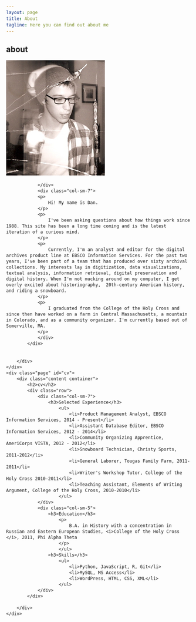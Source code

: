 ```yaml
---
layout: page
title: About
tagline: Here you can find out about me
---
```

<body>
<div class="main">
    <div class="page" id="about">
        <div class="content container-fluid">
            <h2>about</h2>
            <div class="row">
                <div class="col-sm-4">
                    <img class="img-circle" src="img/me2009.jpg" alt="danieljevans">
                </div>
                <div class="col-sm-1">
                    
                </div>
                <div class="col-sm-7">
                <p>
                    Hi! My name is Dan. 
                </p>
                <p>
                    I've been asking questions about how things work since 1988. This site has been a long time coming and is the latest iteration of a curious mind.
                </p>
                <p>
                    Currently, I'm an analyst and editor for the digital archives product line at EBSCO Information Services. For the past two years, I've been part of a team that has produced over sixty archival collections. My interests lay in digitization, data visualizations, textual analysis, information retrieval, digital preservation and digital history. When I'm not mucking around on my computer, I get overly excited about historiography,  20th-century American history, and riding a snowboard. 
                </p>
                <p>
                    I graduated from the College of the Holy Cross and since then have worked on a farm in Central Massachusetts, a mountain in Colorado, and as a community organizer. I'm currently based out of Somerville, MA.
                </p>  
                </div>
            </div>
            
                
        </div>
    </div>
    <div class="page" id="cv">
        <div class="content container">
            <h2>cv</h2>
            <div class="row">
                <div class="col-sm-7">
                    <h3>Selected Experience</h3>
                        <ul>
                            <li>Product Management Analyst, EBSCO Information Services, 2014 - Present</li>
                            <li>Assistant Database Editor, EBSCO Information Services, 2012 - 2014</li>
                            <li>Community Organizing Apprentice, AmeriCorps VISTA, 2012 - 2012</li>
                            <li>Snowboard Technician, Christy Sports, 2011-2012</li> 
                            <li>General Laborer, Tougas Family Farm, 2011-2011</li>
                            <li>Writer's Workshop Tutor, College of the Holy Cross 2010-2011</li>
                            <li>Teaching Assistant, Elements of Writing Argument, College of the Holy Cross, 2010-2010</li>      
                        </ul>
                </div>
                <div class="col-sm-5">
                    <h3>Education</h3>
                        <p>
                            B.A. in History with a concentration in Russian and Eastern European Studies, <i>College of the Holy Cross </i>, 2011, Phi Alpha Theta
                        </p>
                        </ul>
                    <h3>Skills</h3>
                        <ul>
                            <li>Python, JavaScript, R, Git</li>
                            <li>MySQL, MS Access</li>
                            <li>WordPress, HTML, CSS, XML</li>
                        </ul>
                </div>
            </div>
                    
        </div>
    </div> 
</body>
